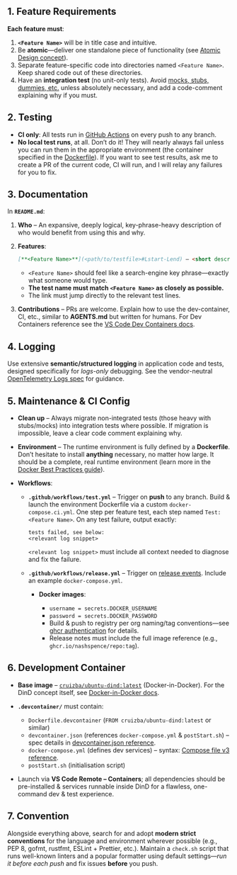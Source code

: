 ## 1. Feature Requirements

**Each feature must**:

1. **`<Feature Name>`** will be in title case and intuitive.
2. Be **atomic**—deliver one standalone piece of functionality (see [Atomic Design concept](https://bradfrost.com/blog/post/atomic-web-design/)).
3. Separate feature-specific code into directories named `<Feature Name>`. Keep shared code out of these directories.
4. Have an **integration test** (no unit-only tests). Avoid [mocks, stubs, dummies, etc.](https://martinfowler.com/articles/mocksArentStubs.html) unless absolutely necessary, and add a code-comment explaining why if you must.

## 2. Testing

* **CI only**: All tests run in [GitHub Actions](https://docs.github.com/en/actions) on every push to any branch.
* **No local test runs**, at all. Don’t do it! They will nearly always fail unless you can run them in the appropriate environment (the container specified in the [Dockerfile](https://docs.docker.com/engine/reference/builder/)). If you want to see test results, ask me to create a PR of the current code, CI will run, and I will relay any failures for you to fix.

## 3. Documentation

In **`README.md`**:

1. **Who** – An expansive, deeply logical, key-phrase-heavy description of who would benefit from using this and why.
2. **Features**:

   ```md
   [**<Feature Name>**](<path/to/testfile>#Lstart-Lend) — <short description of how this helps the archetypal person described in **Who**>
   ```

   * `<Feature Name>` should feel like a search-engine key phrase—exactly what someone would type.
   * **The test name must match `<Feature Name>` as closely as possible.**
   * The link must jump directly to the relevant test lines.
3. **Contributions** – PRs are welcome. Explain how to use the dev-container, CI, etc., similar to **AGENTS.md** but written for humans. For Dev Containers reference see the [VS Code Dev Containers docs](https://code.visualstudio.com/docs/devcontainers/containers).

## 4. Logging

Use extensive **semantic/structured logging** in application code and tests, designed specifically for *logs-only* debugging. See the vendor-neutral [OpenTelemetry Logs spec](https://opentelemetry.io/docs/specs/otel/logs/) for guidance.

## 5. Maintenance & CI Config

* **Clean up** – Always migrate non-integrated tests (those heavy with stubs/mocks) into integration tests where possible. If migration is impossible, leave a clear code comment explaining why.
* **Environment** – The runtime environment is fully defined by a **Dockerfile**. Don’t hesitate to install **anything** necessary, no matter how large. It should be a complete, real runtime environment (learn more in the [Docker Best Practices guide](https://docs.docker.com/develop/develop-images/dockerfile_best-practices/)).
* **Workflows**:

  * **`.github/workflows/test.yml`** – Trigger on **push** to any branch. Build & launch the environment Dockerfile via a custom `docker-compose.ci.yml`. One step per feature test, each step named `Test: <Feature Name>`. On any test failure, output exactly:

    ```
    tests failed, see below:
    <relevant log snippet>
    ```

    `<relevant log snippet>` must include all context needed to diagnose and fix the failure.

  * **`.github/workflows/release.yml`** – Trigger on [release events](https://docs.github.com/en/actions/using-workflows/events-that-trigger-workflows#release-event). Include an example `docker-compose.yml`.

    * **Docker images**:

      * `username = secrets.DOCKER_USERNAME`
      * `password = secrets.DOCKER_PASSWORD`
      * Build & push to registry per org naming/tag conventions—see [ghcr authentication](https://docs.github.com/en/packages/working-with-a-github-packages-registry/working-with-the-container-registry) for details.
      * Release notes must include the full image reference (e.g., `ghcr.io/nashspence/repo:tag`).

## 6. Development Container

* **Base image** – [`cruizba/ubuntu-dind:latest`](https://hub.docker.com/r/cruizba/ubuntu-dind) (Docker-in-Docker). For the DinD concept itself, see [Docker-in-Docker docs](https://docs.docker.com/build/ci/docker-in-docker/).
* **`.devcontainer/`** must contain:

  * `Dockerfile.devcontainer` (`FROM cruizba/ubuntu-dind:latest` or similar)
  * `devcontainer.json` (references `docker-compose.yml` & `postStart.sh`) – spec details in [devcontainer.json reference](https://containers.dev/implementors/json_reference).
  * `docker-compose.yml` (defines dev services) – syntax: [Compose file v3 reference](https://docs.docker.com/compose/compose-file/compose-versioning/#version-3).
  * `postStart.sh` (initialisation script)
* Launch via **VS Code Remote – Containers**; all dependencies should be pre-installed & services runnable inside DinD for a flawless, one-command dev & test experience.

## 7. Convention

Alongside everything above, search for and adopt **modern strict conventions** for the language and environment wherever possible (e.g., PEP 8, gofmt, rustfmt, ESLint + Prettier, etc.). Maintain a `check.sh` script that runs well-known linters and a popular formatter using default settings—*run it before each push* and fix issues **before** you push.
